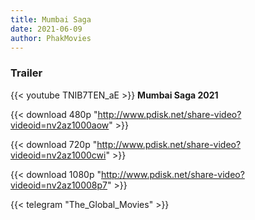 ```yaml
---
title: Mumbai Saga
date: 2021-06-09
author: PhakMovies
---
```


### Trailer
{{< youtube TNIB7TEN_aE >}}
**Mumbai Saga 2021**

{{< download 480p "http://www.pdisk.net/share-video?videoid=nv2az1000aow" >}}

{{< download 720p "http://www.pdisk.net/share-video?videoid=nv2az1000cwi" >}}

{{< download 1080p "http://www.pdisk.net/share-video?videoid=nv2az10008p7" >}}



{{< telegram "The_Global_Movies" >}}